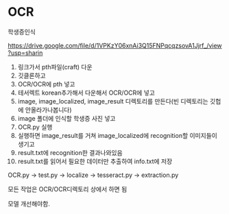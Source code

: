 # OCR
학생증인식

https://drive.google.com/file/d/1VPKzY06xnAi3Q15FNPqcqzsovA1Jjrf_/view?usp=sharin

1. 링크가서 pth파일(craft) 다운
2. 깃클론하고
3. OCR/OCR에 pth 넣고
4. 테서렉트 korean추가해서 다운해서 OCR/OCR에 넣고
5. image, image_localized, image_result 디렉토리를 만든다(빈 디렉토리는 깃헙에 안올라가나봅니다)
6. image 폴더에 인식할 학생증 사진 넣고
7. OCR.py 실행
8. 실행하면 image_result를 거쳐 image_localized에 recognition할 이미지들이 생기고
9. result.txt에 recognition한 결과나와있음
10. result.txt를 읽어서 필요한 데이터만 추출하여 info.txt에 저장

OCR.py -> test.py -> localize -> tesseract.py -> extraction.py

모든 작업은 OCR/OCR디렉토리 상에서 하면 됨

모델 개선해야함.
